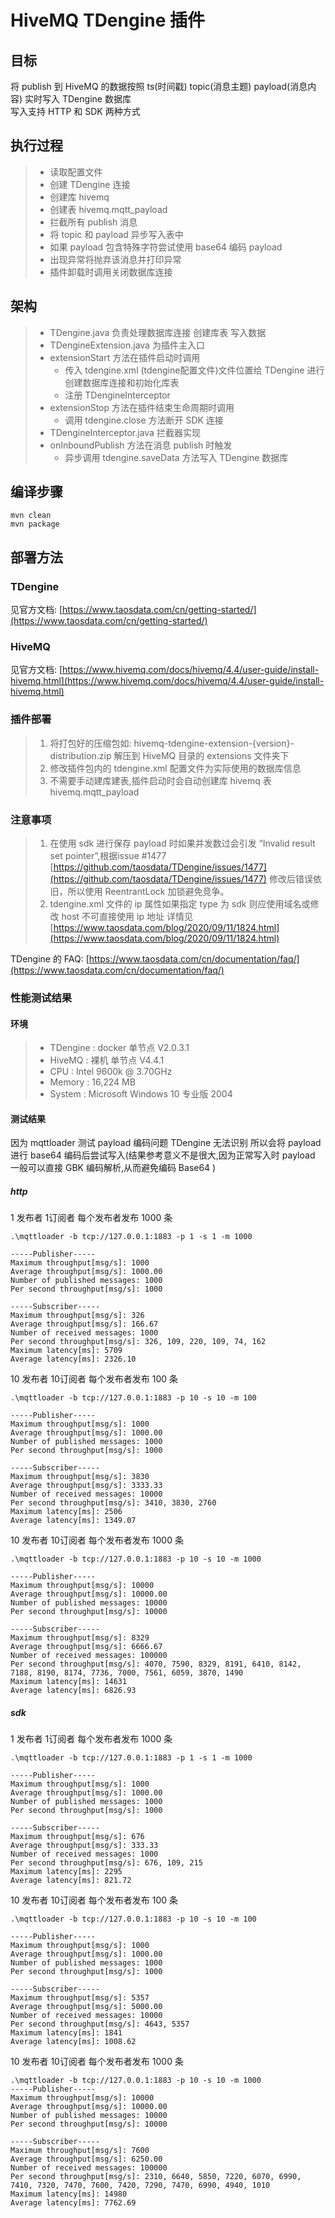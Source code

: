 # HiveMQ TDengine 插件

## 目标
将 publish 到 HiveMQ 的数据按照 ts(时间戳) topic(消息主题) payload(消息内容) 实时写入 TDengine 数据库  
写入支持 HTTP 和 SDK 两种方式

## 执行过程
> * 读取配置文件
> * 创建 TDengine 连接
> * 创建库 hivemq
> * 创建表 hivemq.mqtt_payload
> * 拦截所有 publish 消息
> * 将 topic 和 payload 异步写入表中
>  * 如果 payload 包含特殊字符尝试使用 base64 编码 payload
>  * 出现异常将抛弃该消息并打印异常
> * 插件卸载时调用关闭数据库连接

## 架构
> * TDengine.java 负责处理数据库连接 创建库表 写入数据
> * TDengineExtension.java 为插件主入口 
>  * extensionStart 方法在插件启动时调用
>    * 传入 tdengine.xml (tdengine配置文件)文件位置给 TDengine 进行创建数据库连接和初始化库表
>    * 注册 TDengineInterceptor
>  * extensionStop 方法在插件结束生命周期时调用
>    * 调用 tdengine.close 方法断开 SDK 连接
> * TDengineInterceptor.java 拦截器实现
>  * onInboundPublish 方法在消息 publish 时触发
>    * 异步调用 tdengine.saveData 方法写入 TDengine 数据库

## 编译步骤
```shell script
mvn clean
mvn package
```

## 部署方法
### TDengine 
见官方文档: [https://www.taosdata.com/cn/getting-started/](https://www.taosdata.com/cn/getting-started/)

### HiveMQ
见官方文档: [https://www.hivemq.com/docs/hivemq/4.4/user-guide/install-hivemq.html](https://www.hivemq.com/docs/hivemq/4.4/user-guide/install-hivemq.html)

### 插件部署
> 1. 将打包好的压缩包如: hivemq-tdengine-extension-{version}-distribution.zip 解压到 HiveMQ 目录的 extensions 文件夹下  
> 2. 修改插件包内的 tdengine.xml 配置文件为实际使用的数据库信息  
> 3. 不需要手动建库建表,插件启动时会自动创建库 hivemq 表 hivemq.mqtt_payload

### 注意事项
> 1. 在使用 sdk 进行保存 payload 时如果并发数过会引发 “Invalid result set pointer”,根据issue #1477 [https://github.com/taosdata/TDengine/issues/1477](https://github.com/taosdata/TDengine/issues/1477) 修改后错误依旧，所以使用 ReentrantLock 加锁避免竞争。
> 2. tdengine.xml 文件的 ip 属性如果指定 type 为 sdk 则应使用域名或修改 host 不可直接使用 ip 地址 详情见 [https://www.taosdata.com/blog/2020/09/11/1824.html](https://www.taosdata.com/blog/2020/09/11/1824.html)

TDengine 的 FAQ: [https://www.taosdata.com/cn/documentation/faq/](https://www.taosdata.com/cn/documentation/faq/)

### 性能测试结果
#### 环境
> * TDengine : docker 单节点  V2.0.3.1
> * HiveMQ : 裸机 单节点 V4.4.1
> * CPU : Intel 9600k @ 3.70GHz
> * Memory : 16,224 MB
> * System : Microsoft Windows 10 专业版 2004
#### 测试结果
因为 mqttloader 测试 payload 编码问题 TDengine 无法识别 所以会将 payload 进行 base64 编码后尝试写入(结果参考意义不是很大,因为正常写入时 payload 一般可以直接 GBK 编码解析,从而避免编码 Base64 )

##### http
1 发布者 1订阅者 每个发布者发布 1000 条
```shell script
.\mqttloader -b tcp://127.0.0.1:1883 -p 1 -s 1 -m 1000

-----Publisher-----
Maximum throughput[msg/s]: 1000
Average throughput[msg/s]: 1000.00
Number of published messages: 1000
Per second throughput[msg/s]: 1000

-----Subscriber-----
Maximum throughput[msg/s]: 326
Average throughput[msg/s]: 166.67
Number of received messages: 1000
Per second throughput[msg/s]: 326, 109, 220, 109, 74, 162
Maximum latency[ms]: 5709
Average latency[ms]: 2326.10
```

10 发布者 10订阅者 每个发布者发布 100 条
```shell script
.\mqttloader -b tcp://127.0.0.1:1883 -p 10 -s 10 -m 100

-----Publisher-----
Maximum throughput[msg/s]: 1000
Average throughput[msg/s]: 1000.00
Number of published messages: 1000
Per second throughput[msg/s]: 1000

-----Subscriber-----
Maximum throughput[msg/s]: 3830
Average throughput[msg/s]: 3333.33
Number of received messages: 10000
Per second throughput[msg/s]: 3410, 3830, 2760
Maximum latency[ms]: 2506
Average latency[ms]: 1349.07
```

10 发布者 10订阅者 每个发布者发布 1000 条
```shell script
.\mqttloader -b tcp://127.0.0.1:1883 -p 10 -s 10 -m 1000

-----Publisher-----
Maximum throughput[msg/s]: 10000
Average throughput[msg/s]: 10000.00
Number of published messages: 10000
Per second throughput[msg/s]: 10000

-----Subscriber-----
Maximum throughput[msg/s]: 8329
Average throughput[msg/s]: 6666.67
Number of received messages: 100000
Per second throughput[msg/s]: 4070, 7590, 8329, 8191, 6410, 8142, 7188, 8190, 8174, 7736, 7000, 7561, 6059, 3870, 1490
Maximum latency[ms]: 14631
Average latency[ms]: 6826.93
```

##### sdk
1 发布者 1订阅者 每个发布者发布 1000 条
```shell script
.\mqttloader -b tcp://127.0.0.1:1883 -p 1 -s 1 -m 1000

-----Publisher-----
Maximum throughput[msg/s]: 1000
Average throughput[msg/s]: 1000.00
Number of published messages: 1000
Per second throughput[msg/s]: 1000

-----Subscriber-----
Maximum throughput[msg/s]: 676
Average throughput[msg/s]: 333.33
Number of received messages: 1000
Per second throughput[msg/s]: 676, 109, 215
Maximum latency[ms]: 2295
Average latency[ms]: 821.72
```

10 发布者 10订阅者 每个发布者发布 100 条
```shell script
.\mqttloader -b tcp://127.0.0.1:1883 -p 10 -s 10 -m 100

-----Publisher-----
Maximum throughput[msg/s]: 1000
Average throughput[msg/s]: 1000.00
Number of published messages: 1000
Per second throughput[msg/s]: 1000

-----Subscriber-----
Maximum throughput[msg/s]: 5357
Average throughput[msg/s]: 5000.00
Number of received messages: 10000
Per second throughput[msg/s]: 4643, 5357
Maximum latency[ms]: 1841
Average latency[ms]: 1008.62
```

10 发布者 10订阅者 每个发布者发布 1000 条
```shell script
.\mqttloader -b tcp://127.0.0.1:1883 -p 10 -s 10 -m 1000
-----Publisher-----
Maximum throughput[msg/s]: 10000
Average throughput[msg/s]: 10000.00
Number of published messages: 10000
Per second throughput[msg/s]: 10000

-----Subscriber-----
Maximum throughput[msg/s]: 7600
Average throughput[msg/s]: 6250.00
Number of received messages: 100000
Per second throughput[msg/s]: 2310, 6640, 5850, 7220, 6070, 6990, 7410, 7320, 7470, 7600, 7420, 7290, 7470, 6990, 4940, 1010
Maximum latency[ms]: 14980
Average latency[ms]: 7762.69
```